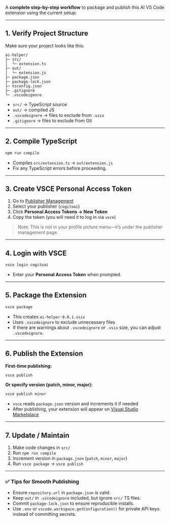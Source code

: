 A **complete step-by-step workflow** to package and publish this AI VS Code extension using the current setup:

---

## **1. Verify Project Structure**

Make sure your project looks like this:

```
ai-helper/
├─ src/
│  └─ extension.ts
├─ out/
│  └─ extension.js
├─ package.json
├─ package-lock.json
├─ tsconfig.json
├─ .gitignore
└─ .vscodeignore
```

* `src/` → TypeScript source
* `out/` → compiled JS
* `.vscodeignore` → files to exclude from `.vsix`
* `.gitignore` → files to exclude from Git

---

## **2. Compile TypeScript**

```bash
npm run compile
```

* Compiles `src/extension.ts` → `out/extension.js`
* Fix any TypeScript errors before proceeding.

---

## **3. Create VSCE Personal Access Token**

1. Go to [Publisher Management](https://marketplace.visualstudio.com/manage/publishers/)
2. Select your publisher (`cogitoai`)
3. Click **Personal Access Tokens → New Token**
4. Copy the token (you will need it to log in via `vsce`)

> Note: This is not in your profile picture menu—it’s under the publisher management page.

---

## **4. Login with VSCE**

```bash
vsce login cogitoai
```

* Enter your **Personal Access Token** when prompted.

---

## **5. Package the Extension**

```bash
vsce package
```

* This creates `ai-helper-0.0.1.vsix`
* Uses `.vscodeignore` to exclude unnecessary files
* If there are warnings about `.vscodeignore` or `.vsix` size, you can adjust `.vscodeignore`.

---

## **6. Publish the Extension**

**First-time publishing:**

```bash
vsce publish
```

**Or specify version (patch, minor, major):**

```bash
vsce publish minor
```

* `vsce` reads `package.json` version and increments it if needed
* After publishing, your extension will appear on [Visual Studio Marketplace](https://marketplace.visualstudio.com/)

---

## **7. Update / Maintain**

1. Make code changes in `src/`
2. Run `npm run compile`
3. Increment version in `package.json` (`patch`, `minor`, `major`)
4. Run `vsce package` → `vsce publish`

---

### ✅ **Tips for Smooth Publishing**

* Ensure `repository.url` in `package.json` is valid.
* Keep `out/` in `.vscodeignore` included, but ignore `src/` TS files.
* Commit `package-lock.json` to ensure reproducible installs.
* Use `.env` or `vscode.workspace.getConfiguration()` for private API keys instead of committing secrets.
